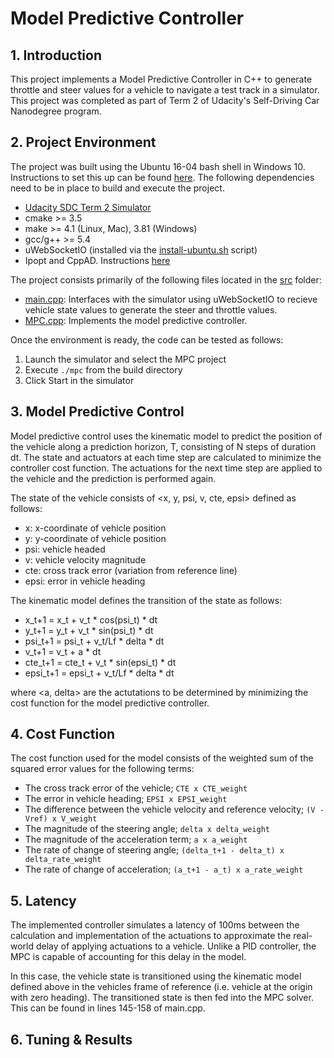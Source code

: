 # Model Predictive Controller

## 1. Introduction
This project implements a Model Predictive Controller in C++ to generate throttle and steer values for a vehicle to navigate a test track in a simulator. This project was completed as part of Term 2 of Udacity's Self-Driving Car Nanodegree program.

## 2. Project Environment
The project was built using the Ubuntu 16-04 bash shell in Windows 10. Instructions to set this up can be found [here](https://www.howtogeek.com/249966/how-to-install-and-use-the-linux-bash-shell-on-windows-10/). The following dependencies need to be in place to build and execute the project.

* [Udacity SDC Term 2 Simulator](https://github.com/udacity/self-driving-car-sim/releases)
* cmake >= 3.5
* make >= 4.1 (Linux, Mac), 3.81 (Windows)
* gcc/g++ >= 5.4
* uWebSocketIO (installed via the [install-ubuntu.sh](https://github.com/shazraz/Extended-Kalman-Filter/blob/master/install-ubuntu.sh) script) 
* Ipopt and CppAD. Instructions [here](https://github.com/udacity/CarND-MPC-Project/blob/master/install_Ipopt_CppAD.md)

The project consists primarily of the following files located in the [src](https://github.com/shazraz/MPC-Controller/tree/master/src) folder:

* [main.cpp](https://github.com/shazraz/MPC-Controller/blob/master/src/main.cpp): Interfaces with the simulator using uWebSocketIO to recieve vehicle state values to generate the steer and throttle values.
* [MPC.cpp](https://github.com/shazraz/MPC-Controller/blob/master/src/MPC.cpp): Implements the model predictive controller.

Once the environment is ready, the code can be tested as follows:

1. Launch the simulator and select the MPC project
2. Execute ```./mpc``` from the build directory
3. Click Start in the simulator

## 3. Model Predictive Control
Model predictive control uses the kinematic model to predict the position of the vehicle along a prediction horizon, T, consisting of N steps of duration dt. The state and actuators at each time step are calculated to minimize the controller cost function. The actuations for the next time step are applied to the vehicle and the prediction is performed again. 

The state of the vehicle consists of <x, y, psi, v, cte, epsi> defined as follows:

* x: x-coordinate of vehicle position
* y: y-coordinate of vehicle position
* psi: vehicle headed
* v: vehicle velocity magnitude
* cte: cross track error (variation from reference line)
* epsi: error in vehicle heading

The kinematic model defines the transition of the state as follows:

* x_t+1 = x_t + v_t * cos(psi_t) * dt
* y_t+1 = y_t + v_t * sin(psi_t) * dt
* psi_t+1 = psi_t + v_t/Lf * delta * dt
* v_t+1 = v_t + a * dt
* cte_t+1 = cte_t + v_t * sin(epsi_t) * dt
* epsi_t+1 = epsi_t + v_t/Lf * delta * dt

where <a, delta> are the actutations to be determined by minimizing the cost function for the model predictive controller.

## 4. Cost Function
The cost function used for the model consists of the weighted sum of the squared error values for the following terms:

* The cross track error of the vehicle;  `CTE x CTE_weight`
* The error in vehicle heading; `EPSI x EPSI_weight`
* The difference between the vehicle velocity and reference velocity; `(V - Vref) x V_weight`
* The magnitude of the steering angle; `delta x delta_weight`
* The magnitude of the acceleration term; `a x a_weight`
* The rate of change of steering angle; `(delta_t+1 - delta_t) x delta_rate_weight`
* The rate of change of acceleration; `(a_t+1 - a_t) x a_rate_weight`

## 5. Latency
The implemented controller simulates a latency of 100ms between the calculation and implementation of the actuations to approximate the real-world delay of applying actuations to a vehicle. Unlike a PID controller, the MPC is capable of accounting for this delay in the model.

In this case, the vehicle state is transitioned using the kinematic model defined above in the vehicles frame of reference (i.e. vehicle at the origin with zero heading). The transitioned state is then fed into the MPC solver. This can be found in lines 145-158 of main.cpp.

## 6. Tuning & Results

